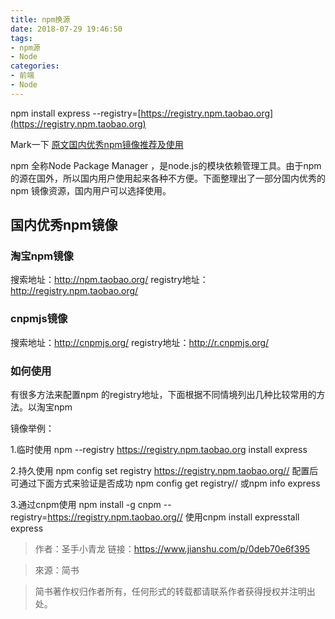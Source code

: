 ```yaml
---
title: npm换源
date: 2018-07-29 19:46:50
tags:
- npm源
- Node
categories:
- 前端
- Node
---
```


npm install express --registry=[https://registry.npm.taobao.org](https://registry.npm.taobao.org)

Mark一下 [原文国内优秀npm镜像推荐及使用](https://link.jianshu.com/?t=http://riny.net/2014/cnpm/ "国内优秀npm镜像推荐及使用")

npm
全称Node Package Manager
，是node.js的模块依赖管理工具。由于npm
的源在国外，所以国内用户使用起来各种不方便。下面整理出了一部分国内优秀的npm
镜像资源，国内用户可以选择使用。

## **国内优秀npm镜像** ##

### 淘宝npm镜像 ###

搜索地址：http://npm.taobao.org/
registry地址：http://registry.npm.taobao.org/
### cnpmjs镜像 ###

搜索地址：http://cnpmjs.org/
registry地址：http://r.cnpmjs.org/
### 如何使用 ###

有很多方法来配置npm
的registry地址，下面根据不同情境列出几种比较常用的方法。以淘宝npm

镜像举例：

1.临时使用
npm --registry https://registry.npm.taobao.org install express

2.持久使用
npm config set registry https://registry.npm.taobao.org// 配置后可通过下面方式来验证是否成功
npm config get registry// 或npm info express

3.通过cnpm使用
npm install -g cnpm --registry=https://registry.npm.taobao.org// 使用cnpm install expresstall express


> 作者：圣手小青龙
> 链接：https://www.jianshu.com/p/0deb70e6f395

> 來源：简书

> 简书著作权归作者所有，任何形式的转载都请联系作者获得授权并注明出处。



